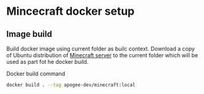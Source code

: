 # Mincecraft docker setup

## Image build

Build docker image using current folder as builc context. Download a copy of Ubuntu distribution of [Minecraft server](https://www.minecraft.net/en-us/download/server/bedrock) to the current folder which will be used as part fot he docker build.

Docker build command

```bash
docker build . --tag apogee-dev/minecraft:local
```

